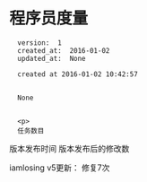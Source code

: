 
  # 程序员度量

      version:  1
      created_at:  2016-01-02
      updated_at:  None

      created at 2016-01-02 10:42:57 


      None


      <p>
      任务数目
版本发布时间
版本发布后的修改数


iamlosing v5更新：  修复7次
      </p>

  